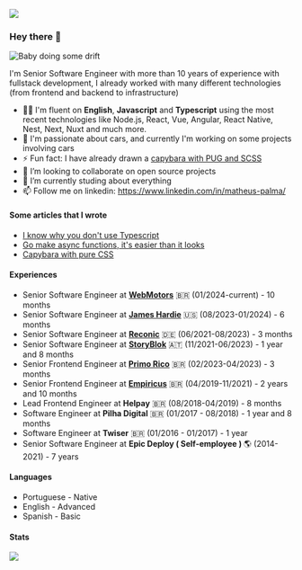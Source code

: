 ![](https://komarev.com/ghpvc/?username=mmatheuspalma&color=green)

### Hey there 👋

![Baby doing some drift](https://i.giphy.com/media/3ov9jWu7BuHufyLs7m/giphy.webp)

I'm Senior Software Engineer with more than 10 years of experience with fullstack development, I already worked with many different technologies (from frontend and backend to infrastructure)

- 👨‍💻 I'm fluent on <b>English</b>, <b>Javascript</b> and <b>Typescript</b> using the most recent technologies like Node.js, React, Vue, Angular, React Native, Nest, Next, Nuxt and much more.
- 🚗 I'm passionate about cars, and currently I'm working on some projects involving cars
- ⚡ Fun fact: I have already drawn a [capybara with PUG and SCSS](https://codepen.io/mmatheuspalma/pen/ooOQvZ)
- 👯 I’m looking to collaborate on open source projects
- 🌱 I’m currently studing about everything
- 📫 Follow me on linkedin: https://www.linkedin.com/in/matheus-palma/

#### Some articles that I wrote
- [I know why you don't use Typescript](https://dev.to/mmatheuspalma/i-know-why-you-dont-use-typescript-45in)
- [Go make async functions, it's easier than it looks](https://dev.to/mmatheuspalma/go-make-async-use-cases-for-async-functions-3lbn)
- [Capybara with pure CSS](https://dev.to/mmatheuspalma/capybara-with-pure-css-c12)

#### Experiences
- Senior Software Engineer at <b>[WebMotors](https://www.webmotors.com.br/)</b> 🇧🇷 (01/2024-current) - 10 months
- Senior Software Engineer at <b>[James Hardie](https://www.jameshardie.com/)</b> 🇺🇸 (08/2023-01/2024) - 6 months
- Senior Software Engineer at <b>[Reconic](https://reconic.io/)</b> 🇩🇪 (06/2021-08/2023) - 3 months
- Senior Software Engineer at <b>[StoryBlok](https://www.storyblok.com/)</b> 🇦🇹 (11/2021-06/2023) - 1 year and 8 months
- Senior Frontend Engineer at <b>[Primo Rico](https://www.grupo-primo.com/)</b> 🇧🇷 (02/2023-04/2023) - 3 months
- Senior Frontend Engineer at <b>[Empiricus](https://www.empiricus.com.br/)</b> 🇧🇷 (04/2019-11/2021) - 2 years and 10 months
- Lead Frontend Engineer at <b>Helpay</b> 🇧🇷 (08/2018-04/2019) - 8 months
- Software Engineer at <b>Pilha Digital</b> 🇧🇷 (01/2017 - 08/2018) - 1 year and 8 months
- Software Engineer at <b>Twiser</b> 🇧🇷 (01/2016 - 01/2017) - 1 year
- Senior Software Engineer at <b>Epic Deploy ( Self-employee ) </b> 🌎 (2014-2021) - 7 years

#### Languages
- Portuguese - Native
- English - Advanced
- Spanish - Basic

#### Stats

<a href="https://github.com/mmatheuspalma/mmatheuspalma">
  <img align="center" src="https://github-readme-stats.vercel.app/api/top-langs/?username=mmatheuspalma&hide=tex&title_color=ffffff&text_color=c9cacc&icon_color=2bbc8a&bg_color=1d1f21&langs_count=3" />
</a>

<!--
**mmatheuspalma/mmatheuspalma** is a ✨ _special_ ✨ repository because its `README.md` (this file) appears on your GitHub profile.

Here are some ideas to get you started:

- 🔭 I’m currently working on ...
- 🌱 I’m currently learning ...
- 👯 I’m looking to collaborate on ...
- 🤔 I’m looking for help with ...
- 💬 Ask me about ...
- 📫 How to reach me: ...
- 😄 Pronouns: ...
- ⚡ Fun fact: ...
-->
